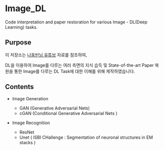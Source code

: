 # Image_DL
Code interpretation and paper restoration for various Image - DL(Deep Learning)  tasks.

## Purpose

이 저장소는 [나동빈님 유튜브](https://www.youtube.com/c/dongbinna) 자료를 참조하여, 

DL을 이용하여 Image를 다루는 여러 측면의 지식 습득 및 State-of-the-art Paper 복원을 통한 Image를 다루는 DL Task에 대한 이해를 위해 제작하였습니다.

## Contents

* Image Generation
  * GAN  (Generative Adversarial Nets)
  * cGAN (Conditional Generative Adversarial Nets ) 

* Image Recognition
  * ResNet
  * Unet ( ISBI CHallenge : Segmentation of neuronal structures in EM stacks ) 
  
